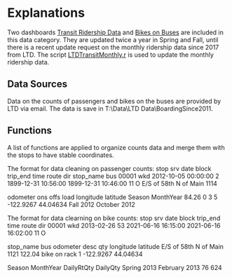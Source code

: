# Explanations

Two dashboards [Transit Ridership Data](https://www.lcog.org/thempo/page/Transit-Ridership-Data) and [Bikes on Buses](https://www.lcog.org/thempo/page/bikes-buses) are included in this data category. They are updated twice a year in Spring and Fall, until there is a recent update request on the monthly ridership data since 2017 from LTD. The script [LTDTransitMonthly.r](https://github.com/dongmeic/MPO_Data_Portal/blob/master/TransitData/LTDTransitMonthly.r) is used to update the monthly ridership data.

## Data Sources

Data on the counts of passengers and bikes on the buses are provided by LTD via email. The data is save in T:\Data\LTD Data\BoardingSince2011. 

## Functions

A list of functions are applied to organize counts data and merge them with the stops to have stable coordinates.

The format for data cleaning on passenger counts:
 stop srv                date block            trip_end                time route dir             stop_name  bus
 00001 wkd 2012-10-05 00:00:00     2 1899-12-31 10:56:00 1899-12-31 10:46:00    11   O E/S of 58th N of Main 1114

odometer ons offs load longitude latitude    Season    MonthYear
    84.26   0    3    5 -122.9267 44.04634 Fall 2012 October 2012

The format for data clearning on bike counts:
stop srv       date block            trip_end                time route dir
00001 wkd 2013-02-26    53 2021-06-16 16:15:00 2021-06-16 16:02:00    11   O

stop_name  bus odometer         desc qty longitude latitude
E/S of 58th N of Main 1121   122.04 bike on rack   1 -122.9267 44.04634

 Season     MonthYear DailyRtQty DailyQty
Spring 2013 February 2013         76      624
